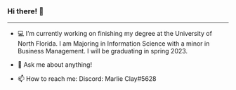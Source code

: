 ### Hi there! :wave:
------------



- :computer: I’m currently working on finishing my degree at the University of North Florida. I am Majoring in Information Science with a minor in Business Management. I will be graduating in spring 2023. 

- 💬 Ask me about anything!

- 📫 How to reach me: 
Discord: Marlie Clay#5628


